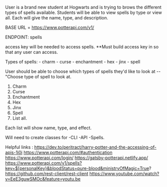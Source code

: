 User is a brand new student at Hogwarts and is trying to brows the different types of spells available. Students will be able to view spells by type or view all. Each will give the name, type, and description. 


BASE URL = https://www.potterapi.com/v1/


ENDPOINT: spells

access key will be needed to access spells. **Must build access key in so that any user can access. 



Types of spells: 
    - charm
    - curse
    - enchantment
    - hex
    - jinx 
    - spell 


User should be able to choose which types of spells they'd like to look at -- "Choose type of spell to look at. 
1. Charm
2. Curse
3. Enchantment
4. Hex 
5. Jinx
6. Spell
7. List all. 

Each list will show name, type, and effect. 

Will need to create classes for 
-CLI
-API
-Spells. 

Helpful links :
https://dev.to/peritract/harry-potter-and-the-accessing-of-apis-1i0i 
https://www.potterapi.com/#authentication
https://www.potterapi.com/login/
https://gatsby-potterapi.netlify.app/
https://www.potterapi.com/v1/spells?key=$[personalKey}&bloodStatus=pure-blood&ministryOfMagic=True?
https://github.com/rest-client/rest-client
https://www.youtube.com/watch?v=EeE3guwSMOc&feature=youtu.be



